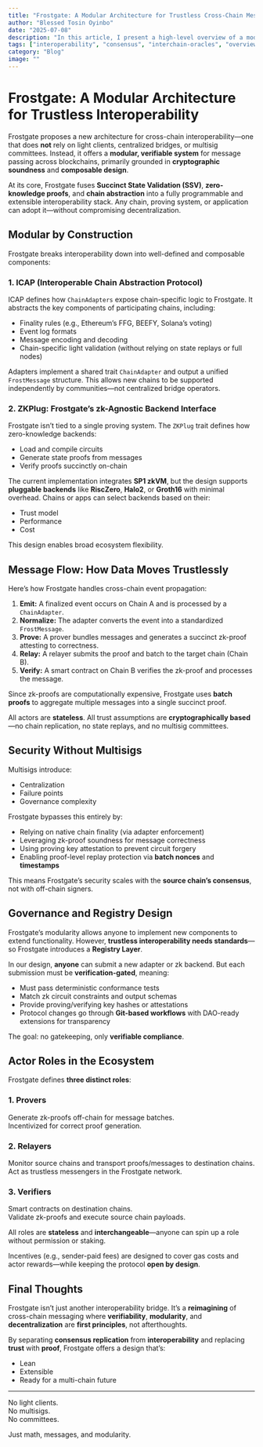 ```yaml
---
title: "Frostgate: A Modular Architecture for Trustless Cross-Chain Messaging"
author: "Blessed Tosin Oyinbo"
date: "2025-07-08"
description: "In this article, I present a high-level overview of a modular architecture for trustless cross-chain messaging, emphasizing composability, zk-proof integration, and stateless actor roles."
tags: ["interoperability", "consensus", "interchain-oracles", "overview"]
category: "Blog"
image: ""
---
```


# Frostgate: A Modular Architecture for Trustless Interoperability

Frostgate proposes a new architecture for cross-chain interoperability—one that does **not** rely on light clients, centralized bridges, or multisig committees. Instead, it offers a **modular, verifiable system** for message passing across blockchains, primarily grounded in **cryptographic soundness** and **composable design**.

At its core, Frostgate fuses **Succinct State Validation (SSV)**, **zero-knowledge proofs**, and **chain abstraction** into a fully programmable and extensible interoperability stack. Any chain, proving system, or application can adopt it—without compromising decentralization.


## Modular by Construction

Frostgate breaks interoperability down into well-defined and composable components:

### 1. ICAP (Interoperable Chain Abstraction Protocol)

ICAP defines how `ChainAdapters` expose chain-specific logic to Frostgate. It abstracts the key components of participating chains, including:

* Finality rules (e.g., Ethereum’s FFG, BEEFY, Solana’s voting)
* Event log formats
* Message encoding and decoding
* Chain-specific light validation (without relying on state replays or full nodes)

Adapters implement a shared trait `ChainAdapter` and output a unified `FrostMessage` structure. This allows new chains to be supported independently by communities—not centralized bridge operators.


### 2. ZKPlug: Frostgate’s zk-Agnostic Backend Interface

Frostgate isn’t tied to a single proving system. The `ZKPlug` trait defines how zero-knowledge backends:

* Load and compile circuits
* Generate state proofs from messages
* Verify proofs succinctly on-chain

The current implementation integrates **SP1 zkVM**, but the design supports **pluggable backends** like **RiscZero**, **Halo2**, or **Groth16** with minimal overhead. Chains or apps can select backends based on their:

* Trust model
* Performance
* Cost

This design enables broad ecosystem flexibility.


## Message Flow: How Data Moves Trustlessly

Here’s how Frostgate handles cross-chain event propagation:

1. **Emit:** A finalized event occurs on Chain A and is processed by a `ChainAdapter`.
2. **Normalize:** The adapter converts the event into a standardized `FrostMessage`.
3. **Prove:** A prover bundles messages and generates a succinct zk-proof attesting to correctness.
4. **Relay:** A relayer submits the proof and batch to the target chain (Chain B).
5. **Verify:** A smart contract on Chain B verifies the zk-proof and processes the message.

Since zk-proofs are computationally expensive, Frostgate uses **batch proofs** to aggregate multiple messages into a single succinct proof.

All actors are **stateless**. All trust assumptions are **cryptographically based**—no chain replication, no state replays, and no multisig committees.


## Security Without Multisigs

Multisigs introduce:

* Centralization
* Failure points
* Governance complexity

Frostgate bypasses this entirely by:

* Relying on native chain finality (via adapter enforcement)
* Leveraging zk-proof soundness for message correctness
* Using proving key attestation to prevent circuit forgery
* Enabling proof-level replay protection via **batch nonces** and **timestamps**

This means Frostgate’s security scales with the **source chain’s consensus**, not with off-chain signers.


## Governance and Registry Design

Frostgate’s modularity allows anyone to implement new components to extend functionality. However, **trustless interoperability needs standards**—so Frostgate introduces a **Registry Layer**.

In our design, **anyone** can submit a new adapter or zk backend. But each submission must be **verification-gated**, meaning:

* Must pass deterministic conformance tests
* Match zk circuit constraints and output schemas
* Provide proving/verifying key hashes or attestations
* Protocol changes go through **Git-based workflows** with DAO-ready extensions for transparency

The goal: no gatekeeping, only **verifiable compliance**.


## Actor Roles in the Ecosystem

Frostgate defines **three distinct roles**:

### 1. Provers

Generate zk-proofs off-chain for message batches.  
Incentivized for correct proof generation.

### 2. Relayers

Monitor source chains and transport proofs/messages to destination chains.  
Act as trustless messengers in the Frostgate network.

### 3. Verifiers

Smart contracts on destination chains.  
Validate zk-proofs and execute source chain payloads.

All roles are **stateless** and **interchangeable**—anyone can spin up a role without permission or staking.

Incentives (e.g., sender-paid fees) are designed to cover gas costs and actor rewards—while keeping the protocol **open by design**.


## Final Thoughts

Frostgate isn’t just another interoperability bridge. It’s a **reimagining** of cross-chain messaging where **verifiability**, **modularity**, and **decentralization** are **first principles**, not afterthoughts.

By separating **consensus replication** from **interoperability** and replacing **trust** with **proof**, Frostgate offers a design that’s:

* Lean  
* Extensible  
* Ready for a multi-chain future

---

No light clients.  
No multisigs.  
No committees.

Just math, messages, and modularity.
